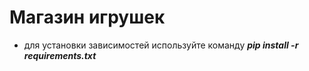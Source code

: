 # Магазин игрушек

- для установки зависимостей используйте команду ***pip install -r requirements.txt***


